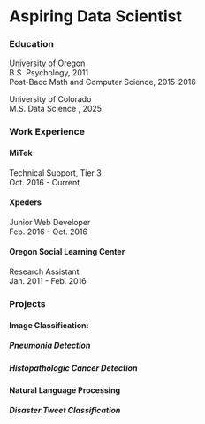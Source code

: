 # Aspiring Data Scientist

### Education
University of Oregon\
B.S. Psychology, 2011\
Post-Bacc Math and Computer Science, 2015-2016

University of Colorado\
M.S. Data Science , 2025

### Work Experience
#### MiTek
Technical Support, Tier 3 \
Oct. 2016 - Current 

#### Xpeders
Junior Web Developer \
Feb. 2016 - Oct. 2016

#### Oregon Social Learning Center
Research Assistant\
Jan. 2011 - Feb. 2016

### Projects

#### Image Classification:

##### Pneumonia Detection

##### Histopathologic Cancer Detection

#### Natural Language Processing

##### Disaster Tweet Classification



